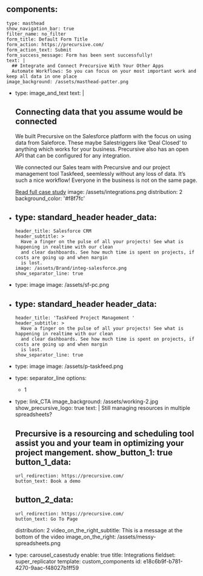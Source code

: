 components:
  - 
    type: masthead
    show_navigation_bar: true
    filter_name: no_filter
    form_title: Default Form Title
    form_action: https://precursive.com/
    form_action_text: Submit
    form_success_message: Form has been sent successfully!
    text: |
      ## Integrate and Connect Precursive With Your Other Apps
      Automate Workflows: So you can focus on your most important work and keep all data in one place
    image_background: /assets/masthead-patter.png
  - 
    type: image_and_text
    text: |
      ## Connecting data that you assume would be connected
      
      We built Precursive on the Salesforce platform with the focus on using data from Saleforce. These maybe Salestriggers like ‘Deal Closed’ to anything which works for your business. Precursive also has an open API that can be configured for any integration.
      
      We connected our Sales team with Precursive and our project management tool Taskfeed, seemlessly without any loss of data. It’s such a nice workflow!
      Everyone in the business is not on the same page.
      
      [Read full case study](/customers/)
    image: /assets/integrations.png
    distribution: 2
    background_color: '#f8f7fc'
  - 
    type: standard_header
    header_data:
      - 
        header_title: Salesforce CRM
        header_subtitle: >
          Have a finger on the pulse of all your projects! See what is happening in realtime with our clean
          and clear dashboards. See how much time is spent on projects, if costs are going up and when margin
          is lost.
        image: /assets/Brand/integ-salesforce.png
        show_separator_line: true
  - 
    type: image
    image: /assets/sf-pc.png
  - 
    type: standard_header
    header_data:
      - 
        header_title: 'TaskFeed Project Management '
        header_subtitle: >
          Have a finger on the pulse of all your projects! See what is happening in realtime with our clean
          and clear dashboards. See how much time is spent on projects, if costs are going up and when margin
          is lost.
        show_separator_line: true
  - 
    type: image
    image: /assets/p-taskfeed.png
  - 
    type: separator_line
    options:
      - 1
  - 
    type: link_CTA
    image_background: /assets/working-2.jpg
    show_precursive_logo: true
    text: |
      Still managing resources in multiple spreadsheets?
      
      Precursive is a resourcing and scheduling tool assist you and your team in optimizing your project mangement.
    show_button_1: true
    button_1_data:
      - 
        url_redirection: https://precursive.com/
        button_text: Book a demo
    button_2_data:
      - 
        url_redirection: https://precursive.com/
        button_text: Go To Page
    distribution: 2
    video_on_the_right_subtitle: This is a message at the bottom of the video
    image_on_the_right: /assets/messy-spreadsheets.png
  - 
    type: carousel_casestudy
    enable: true
title: Integrations
fieldset: super_replicator
template: custom_components
id: e18c6b9f-b781-4270-9aac-f48027b1ff59
